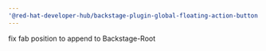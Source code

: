 ```yaml
---
'@red-hat-developer-hub/backstage-plugin-global-floating-action-button': patch
---
```


fix fab position to append to Backstage-Root
